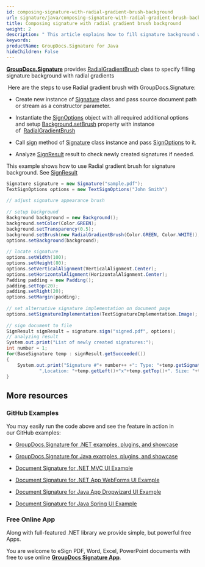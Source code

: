 ```yaml
---
id: composing-signature-with-radial-gradient-brush-background
url: signature/java/composing-signature-with-radial-gradient-brush-background
title: Composing signature with radial gradient brush background
weight: 2
description: " This article explains how to fill signature background with radial gradient brush"
keywords: 
productName: GroupDocs.Signature for Java
hideChildren: False
---
```

[**GroupDocs.Signature**](https://products.groupdocs.com/signature/java) provides [RadialGradientBrush](https://apireference.groupdocs.com/java/signature/com.groupdocs.signature.domain.extensions/RadialGradientBrush) class to specify filling signature background with radial gradients

 Here are the steps to use Radial gradient brush with GroupDocs.Signature:

*   Create new instance of [Signature](https://apireference.groupdocs.com/java/signature/com.groupdocs.signature/Signature) class and pass source document path or stream as a constructor parameter.
    
*   Instantiate the [SignOptions](https://apireference.groupdocs.com/java/signature/com.groupdocs.signature.options.sign/SignOptions) object with all required additional options and setup [Background.setBrush](https://apireference.groupdocs.com/java/signature/com.groupdocs.signature.domain/Background#setBrush(com.groupdocs.signature.domain.extensions.Brush)) property with instance of  [RadialGradientBrush](https://apireference.groupdocs.com/java/signature/com.groupdocs.signature.domain.extensions/RadialGradientBrush)  
    
*   Call [sign](https://apireference.groupdocs.com/java/signature/com.groupdocs.signature/Signature#sign(java.io.OutputStream,%20com.groupdocs.signature.options.sign.SignOptions)) method of [Signature](https://apireference.groupdocs.com/java/signature/com.groupdocs.signature/Signature) class instance and pass [SignOptions](https://apireference.groupdocs.com/java/signature/com.groupdocs.signature.options.sign/SignOptions) to it.
    
*   Analyze [SignResult](https://apireference.groupdocs.com/java/signature/com.groupdocs.signature.domain/SignResult) result to check newly created signatures if needed. 
    

  

This example shows how to use Radial gradient brush for signature background. See [SignResult](https://apireference.groupdocs.com/java/signature/com.groupdocs.signature.domain/SignResult) 

```csharp
Signature signature = new Signature("sample.pdf");
TextSignOptions options = new TextSignOptions("John Smith")
 
// adjust signature appearance brush
 
// setup background                
Background background = new Background();
background.setColor(Color.GREEN);
background.setTransparency(0.5);
background.setBrush(new RadialGradientBrush(Color.GREEN, Color.WHITE));
options.setBackground(background);                
 
// locate signature
options.setWidth(100);
options.setHeight(80);
options.setVerticalAlignment(VerticalAlignment.Center);
options.setHorizontalAlignment(HorizontalAlignment.Center);
Padding padding = new Padding();
padding.setTop(20);
padding.setRight(20);
options.setMargin(padding);
 
// set alternative signature implementation on document page
options.setSignatureImplementation(TextSignatureImplementation.Image);
 
// sign document to file
SignResult signResult = signature.sign("signed.pdf", options);
// analyzing result
System.out.print("List of newly created signatures:");
int number = 1;
for(BaseSignature temp : signResult.getSucceeded())
{
    System.out.print("Signature #"+ number++ +": Type: "+temp.getSignatureType()+" Id:"+temp.getSignatureId()+
            ",Location: "+temp.getLeft()+"x"+temp.getTop()+". Size: "+temp.getWidth()+"x"+temp.getHeight());
}
```

## More resources

### GitHub Examples 

You may easily run the code above and see the feature in action in our GitHub examples:

*   [GroupDocs.Signature for .NET examples, plugins, and showcase](https://github.com/groupdocs-signature/GroupDocs.Signature-for-.NET)
    
*   [GroupDocs.Signature for Java examples, plugins, and showcase](https://github.com/groupdocs-signature/GroupDocs.Signature-for-Java)
    
*   [Document Signature for .NET MVC UI Example](https://github.com/groupdocs-signature/GroupDocs.Signature-for-.NET-MVC) 
    
*   [Document Signature for .NET App WebForms UI Example](https://github.com/groupdocs-signature/GroupDocs.Signature-for-.NET-WebForms)
    
*   [Document Signature for Java App Dropwizard UI Example](https://github.com/groupdocs-signature/GroupDocs.Signature-for-Java-Dropwizard)
    
*   [Document Signature for Java Spring UI Example](https://github.com/groupdocs-signature/GroupDocs.Signature-for-Java-Spring)
    

### Free Online App 

Along with full-featured .NET library we provide simple, but powerful free Apps.

You are welcome to eSign PDF, Word, Excel, PowerPoint documents with free to use online **[GroupDocs Signature App](https://products.groupdocs.app/signature)**.
